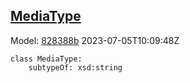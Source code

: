 ## [MediaType](https://github.com/spdx/spdx-3-model/blob/main/model/Core/Classes/MediaType.md)
Model: [828388b](https://github.com/spdx/spdx-3-model/commit/828388b98c2374f1af6b760ab87fee0d4a11e3f4) 2023-07-05T10:09:48Z
```
class MediaType:
    subtypeOf: xsd:string
```
